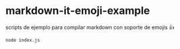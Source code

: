 # markdown-it-emoji-example
scripts de ejemplo para compilar markdown con soporte de emojis :+1:

```
node index.js
```
